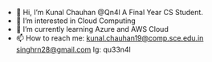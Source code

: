 - 👋 Hi, I’m Kunal Chauhan @Qn4l A Final Year CS Student.
- 👀 I’m interested in Cloud Computing
- 🌱 I’m currently learning Azure and AWS Cloud
- 📫 How to reach me: kunal.chauhan19@comp.sce.edu.in
singhrn28@gmail.com
Ig: qu33n4l

<!---
Qn4l/Qn4l is a ✨ special ✨ repository because its `README.md` (this file) appears on your GitHub profile.
You can click the Preview link to take a look at your changes.
--->

